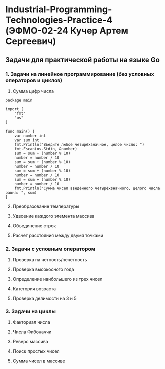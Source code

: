 # Industrial-Programming-Technologies-Practice-4 (ЭФМО-02-24 Кучер Артем Сергеевич)
## Задачи для практической работы на языке Go
### 1. Задачи на линейное программирование (без условных операторов и циклов)

1) Сумма цифр числа
```
package main

import (
	"fmt"
	"os"
)

func main() {
	var number int
	var sum int
	fmt.Println("Введите любое четырёхзначное, целое число: ")
	fmt.Fscan(os.Stdin, &number)
	sum = sum + (number % 10)
	number = number / 10
	sum = sum + (number % 10)
	number = number / 10
	sum = sum + (number % 10)
	number = number / 10
	sum = sum + (number % 10)
	number = number / 10
	fmt.Println("Сумма чисел введённого четырёхзначного, целого числа равна: ", sum)
}
```
2) Преобразование температуры

3) Удвоение каждого элемента массива

4) Объединение строк

5) Расчет расстояния между двумя точками

### 2. Задачи с условным оператором

1) Проверка на четность/нечетность

2) Проверка высокосного года

3) Определение наибольшего из трех чисел

4) Категория возраста

5) Проверка делимости на 3 и 5

### 3. Задачи на циклы

1) Факториал числа

2) Числа Фибоначчи

3) Реверс массива

4) Поиск простых чисел

5) Сумма чисел в массиве

